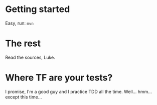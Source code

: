 # Getting started

Easy, run:  `mvn`

# The rest

Read the sources, Luke.

# Where TF are your tests?

I promise, I'm a good guy and I practice TDD all the time.
Well... hmm... except this time...
